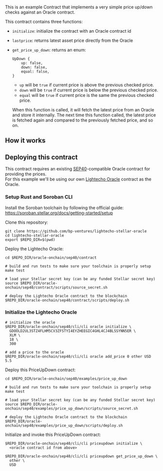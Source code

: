 This is an example Contract that implements a very simple price up/down checks
against an Oracle contract.

This contract contains three functions:

- `initialize`: initialize the contract with an Oracle contract id
- `lastprice`: returns latest asset price directly from the Oracle
- `get_price_up_down`: returns an enum:

  ```
  UpDown {
      up: false,
      down: false,
      equal: false,
  }
  ```

  - `up` will be `true` if current price is above the previous checked price.
  - `down` will be `true` if current price is below the previous checked price.
  - `equal` will be `true` if current price is the same the previous checked price.

  When this function is called, it will fetch the latest price from an Oracle
  and store it internally. The next time this function called, the latest price
  is fetched again and compared to the previously fetched price, and so on.

## How it works

## Deploying this contract

This contract requires an existing [SEP40](https://github.com/stellar/stellar-protocol/blob/master/ecosystem/sep-0040.md)-compatible Oracle contract for providing the prices.  
For this example we'll be using our own [Lightecho Oracle](https://github.com/bp-ventures/lightecho-stellar-oracle/tree/trunk/oracle-onchain/sep40/contract) contract as the Oracle.

### Setup Rust and Soroban CLI

Install the Soroban toolchain by following the official guide:  
https://soroban.stellar.org/docs/getting-started/setup

Clone this repository:
```
git clone https://github.com/bp-ventures/lightecho-stellar-oracle
cd lightecho-stellar-oracle
export $REPO_DIR=$(pwd)
```

Deploy the Lightecho Oracle:
```
cd $REPO_DIR/oracle-onchain/sep40/contract

# build and run tests to make sure your toolchain is properly setup
make test

# load your Stellar secret key (can be any funded Stellar secret key)
source $REPO_DIR/oracle-onchain/sep40/contract/scripts/source_secret.sh

# deploy the Lightecho Oracle contract to the blockchain
$REPO_DIR/oracle-onchain/sep40/contract/scripts/deploy.sh

```

### Initialize the Lightecho Oracle

```
# initialize the oracle
$REPO_DIR/oracle-onchain/sep40/cli/cli oracle initialize \
  GDOOLD2UL3STZ4FLHM5CV3ZFSTYI4EYZHEEGIC4GHL4CJ4BLSSYNN5ER \
  XLM \
  18 \
  300

# add a price to the oracle
$REPO_DIR/oracle-onchain/sep40/cli/cli oracle add_price 0 other USD 5.5
```

Deploy this PriceUpDown contract:
```
cd $REPO_DIR/oracle-onchain/sep40/examples/price_up_down

# build and run tests to make sure your toolchain is properly setup
make test

# load your Stellar secret key (can be any funded Stellar secret key)
source $REPO_DIR/oracle-onchain/sep40/examples/price_up_down/scripts/source_secret.sh

# deploy the Lightecho Oracle contract to the blockchain
$REPO_DIR/oracle-onchain/sep40/examples/price_up_down/scripts/deploy.sh
```

Initialize and invoke this PriceUpDown contract:
```
$REPO_DIR/oracle-onchain/sep40/cli/cli priceupdown initialize \
  <oracle contract id from above>

$REPO_DIR/oracle-onchain/sep40/cli/cli priceupdown get_price_up_down \
  other \
  USD
```
